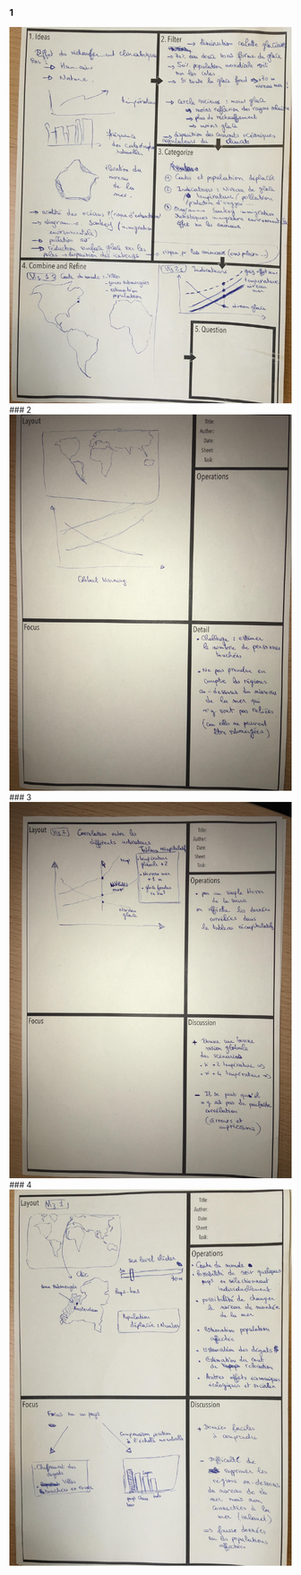 ### 1
<div>
  <img src=img/design_sheet_1.jpg>
### 2
  <img src=img/design_sheet_2.jpg>
### 3
<img src=img/design_sheet_3.jpg>
### 4
<img src=img/design_sheet_4.jpg>

